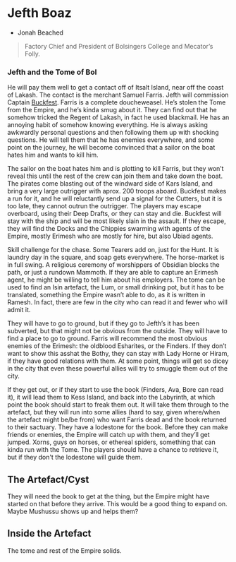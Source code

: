 # Jefth Boaz
 + Jonah Beached

> Factory Chief and President of Bolsingers College and Mecator’s Folly.

### Jefth and the Tome of Bol

He will pay them well to get a contact off of Itsalt Island, near off the coast of Lakash. The contact is the merchant Samuel Farris. Jefth will commission Captain [Buckfest](/p/.md). Farris is a complete doucheweasel. He’s stolen the Tome from the Empire, and he’s kinda smug about it. They can find out that he somehow tricked the Regent of Lakash, in fact he used blackmail. He has an annoying habit of somehow knowing everything. He is always asking awkwardly personal questions and then following them up with shocking questions. He will tell them that he has enemies everywhere, and some point on the journey, he will become convinced that a sailor on the boat hates him and wants to kill him.

The sailor on the boat hates him and is plotting to kill Farris, but they won’t reveal this until the rest of the crew can join them and take down the boat. The pirates come blasting out of the windward side of Kars Island, and bring a very large outrigger with aprox. 200 troops aboard. Buckfest makes a run for it, and he will reluctantly send up a signal for the Cutters, but it is too late, they cannot outrun the outrigger. The players may escape overboard, using their Deep Drafts, or they can stay and die. Buckfest will stay with the ship and will be most likely slain in the assault. If they escape, they will find the Docks and the Chippies swarming with agents of the Empire, mostly Erimesh who are mostly for hire, but also Ubiad agents. 

Skill challenge for the chase. Some Tearers add on, just for the Hunt. It is laundry day in the square, and soap gets everywhere. The horse-market is in full swing. A religious ceremony of worshippers of Obsidian blocks the path, or just a rundown Mammoth. If they are able to capture an Erimesh agent, he might be willing to tell him about his employers. The tome can be used to find an Isin artefact, the Lum, or small drinking pot, but it has to be translated, something the Empire wasn’t able to do, as it is written in Ramesh. In fact, there are few in the city who can read it and fewer who will admit it.

They will have to go to ground, but if they go to Jefth’s it has been subverted, but that might not be obvious from the outside. They will have to find a place to go to ground. Farris will recommend the most obvious enemies of the Erimesh: the oldblood Esharites, or the Finders. If they don’t want to show this asshat the Bothy, they can stay with Lady Horne or Hiram, if they have good relations with them. At some point, things will get so dicey in the city that even these powerful allies will try to smuggle them out of the city. 

If they get out, or if they start to use the book (Finders, Ava, Bore can read it), it will lead them to Kess Island, and back into the Labyrinth, at which point the book should start to freak them out. It will take them through to the artefact, but they will run into some allies (hard to say, given where/when the artefact might be/be from) who want Farris dead and the book returned to their sactuary. They have a lodestone for the book. Before they can make friends or enemies, the Empire will catch up with them, and they’ll get jumped. Xorns, guys on horses, or ethereal spiders, something that can kinda run with the Tome. The players should have a chance to retrieve it, but if they don't the lodestone will guide them.

## The Artefact/Cyst

They will need the book to get at the thing, but the Empire might have started on that before they arrive. This would be a good thing to expand on. Maybe Mushussu shows up and helps them?

## Inside the Artefact

The tome and rest of the Empire solids.


